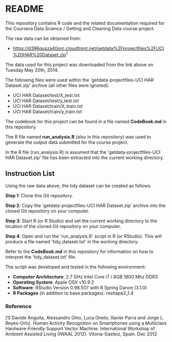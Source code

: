 # README

This repository contains R code and the related documentation required for the Coursera Data Science / Getting and Cleaning Data course project.

The raw data can be obtained from:

* <https://d396qusza40orc.cloudfront.net/getdata%2Fprojectfiles%2FUCI%20HAR%20Dataset.zip><sup>1</sup>


The data used for this project was downloaded from the link above on Tuesday May 20th, 2014.

The following files were used within the 'getdata-projectfiles-UCI HAR Dataset.zip' archive (all other files were ignored):
* UCI HAR Dataset/test/X_test.txt
* UCI HAR Dataset/test/y_test.txt
* UCI HAR Dataset/train/X_train.txt
* UCI HAR Dataset/train/y_train.txt


The codebook for this project can be found in a file named **CodeBook.md** in this repository.

The R file named **run_analysis.R** (also in this repository) was used to generate the output data submitted for the course project.

In the R file (run_analysis.R) is assumed that the 'getdata-projectfiles-UCI HAR Dataset.zip' file has been extracted into the current working directory.


## Instruction List

Using the raw data above, the tidy dataset can be created as follows:

**Step 1**: Clone this Git repository.

**Step 2**: Copy the 'getdata-projectfiles-UCI HAR Dataset.zip' archive into the cloned Git repository on your computer.

**Step 3**: Start R (or R Studio) and set the current working directory to the location of the cloned Git repository on your computer.

**Step 4**: Open and run the 'run_analysis.R' script in R (or RStudio).  This will produce a file named 'tidy_dataset.txt' in the working directory.


Refer to the **CodeBook.md** in this repository for information on how to interpret the 'tidy_dataset.txt' file.


The script was developed and tested in the following environment:

* **Computer Architecture**: 2.7 GHz Intel Core i7 / 8GB 1600 Mhz DDR3
* **Operating System**: Apple OSX v10.9.2
* **Software**: RStudio Version 0.98.507 with R Spring Dance (3.1.0)
* **R Packages** (in addition to base packages): reshape2_1.4



### Reference

[1] Davide Anguita, Alessandro Ghio, Luca Oneto, Xavier Parra and Jorge L. Reyes-Ortiz. Human Activity Recognition on Smartphones using a Multiclass Hardware-Friendly Support Vector Machine. International Workshop of Ambient Assisted Living (IWAAL 2012). Vitoria-Gasteiz, Spain. Dec 2012

